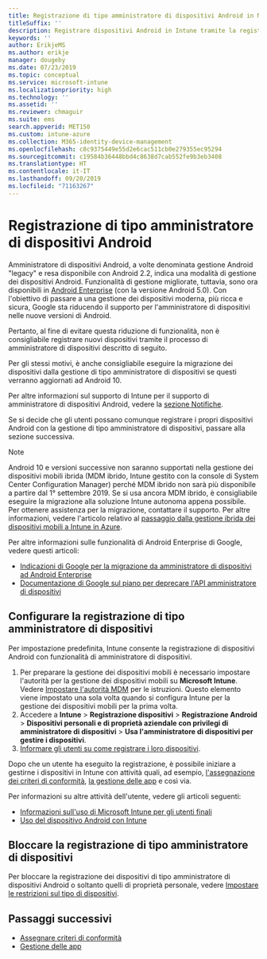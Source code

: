 ```yaml
---
title: Registrazione di tipo amministratore di dispositivi Android in Microsoft Intune
titleSuffix: ''
description: Registrare dispositivi Android in Intune tramite la registrazione di tipo amministratore di dispositivi.
keywords: ''
author: ErikjeMS
ms.author: erikje
manager: dougeby
ms.date: 07/23/2019
ms.topic: conceptual
ms.service: microsoft-intune
ms.localizationpriority: high
ms.technology: ''
ms.assetid: ''
ms.reviewer: chmaguir
ms.suite: ems
search.appverid: MET150
ms.custom: intune-azure
ms.collection: M365-identity-device-management
ms.openlocfilehash: c8c9375449e55d2e6cac511cb0e279355ec95294
ms.sourcegitcommit: c19584b36448bbd4c8638d7cab552fe9b3eb3408
ms.translationtype: HT
ms.contentlocale: it-IT
ms.lasthandoff: 09/20/2019
ms.locfileid: "71163267"
---
```

# <a name="android-device-administrator-enrollment"></a>Registrazione di tipo amministratore di dispositivi Android

Amministratore di dispositivi Android, a volte denominata gestione Android "legacy" e resa disponibile con Android 2.2, indica una modalità di gestione dei dispositivi Android. Funzionalità di gestione migliorate, tuttavia, sono ora disponibili in [Android Enterprise](https://www.android.com/enterprise/management/) (con la versione Android 5.0). Con l'obiettivo di passare a una gestione dei dispositivi moderna, più ricca e sicura, Google sta riducendo il supporto per l'amministratore di dispositivi nelle nuove versioni di Android.

Pertanto, al fine di evitare questa riduzione di funzionalità, non è consigliabile registrare nuovi dispositivi tramite il processo di amministratore di dispositivi descritto di seguito.

Per gli stessi motivi, è anche consigliabile eseguire la migrazione dei dispositivi dalla gestione di tipo amministratore di dispositivi se questi verranno aggiornati ad Android 10. 

Per altre informazioni sul supporto di Intune per il supporto di amministratore di dispositivi Android, vedere la [sezione Notifiche](whats-new.md#decreasing-support-for-android-device-administrator).

Se si decide che gli utenti possano comunque registrare i propri dispositivi Android con la gestione di tipo amministratore di dispositivi, passare alla sezione successiva.  


> [!Note]  
> Android 10 e versioni successive non saranno supportati nella gestione dei dispositivi mobili ibrida (MDM ibrido, Intune gestito con la console di System Center Configuration Manager) perché MDM ibrido non sarà più disponibile a partire dal 1° settembre 2019. Se si usa ancora MDM ibrido, è consigliabile eseguire la migrazione alla soluzione Intune autonoma appena possibile. Per ottenere assistenza per la migrazione, contattare il supporto. Per altre informazioni, vedere l'articolo relativo al [passaggio dalla gestione ibrida dei dispositivi mobili a Intune in Azure](https://aka.ms/hybrid_notification).

Per altre informazioni sulle funzionalità di Android Enterprise di Google, vedere questi articoli:
- [Indicazioni di Google per la migrazione da amministratore di dispositivi ad Android Enterprise](http://static.googleusercontent.com/media/android.com/en/enterprise/static/2016/pdfs/enterprise/Android-Enterprise-Migration-Bluebook_2019.pdf)
- [Documentazione di Google sul piano per deprecare l'API amministratore di dispositivi](https://developers.google.com/android/work/device-admin-deprecation)


## <a name="set-up-device-administrator-enrollment"></a>Configurare la registrazione di tipo amministratore di dispositivi

Per impostazione predefinita, Intune consente la registrazione di dispositivi Android con funzionalità di amministratore di dispositivi.

1. Per preparare la gestione dei dispositivi mobili è necessario impostare l'autorità per la gestione dei dispositivi mobili su **Microsoft Intune**. Vedere [Impostare l'autorità MDM](mdm-authority-set.md) per le istruzioni. Questo elemento viene impostato una sola volta quando si configura Intune per la gestione dei dispositivi mobili per la prima volta.
2. Accedere a **Intune** > **Registrazione dispositivi** > **Registrazione Android** > **Dispositivi personali e di proprietà aziendale con privilegi di amministratore di dispositivi** > **Usa l'amministratore di dispositivi per gestire i dispositivi**.
3. [Informare gli utenti su come registrare i loro dispositivi](/intune-user-help/enroll-your-device-in-intune-android).  

Dopo che un utente ha eseguito la registrazione, è possibile iniziare a gestirne i dispositivi in Intune con attività quali, ad esempio, [l'assegnazione dei criteri di conformità](compliance-policy-create-android.md), [la gestione delle app](app-management.md) e così via.

Per informazioni su altre attività dell'utente, vedere gli articoli seguenti:
- [Informazioni sull'uso di Microsoft Intune per gli utenti finali](end-user-educate.md)
- [Uso del dispositivo Android con Intune](https://docs.microsoft.com/intune-user-help/using-your-android-device-with-intune)


## <a name="block-device-administrator-enrollment"></a>Bloccare la registrazione di tipo amministratore di dispositivi
Per bloccare la registrazione dei dispositivi di tipo amministratore di dispositivi Android o soltanto quelli di proprietà personale, vedere [Impostare le restrizioni sul tipo di dispositivi](enrollment-restrictions-set.md).



## <a name="next-steps"></a>Passaggi successivi
- [Assegnare criteri di conformità](compliance-policy-create-android.md)
- [Gestione delle app](app-management.md)